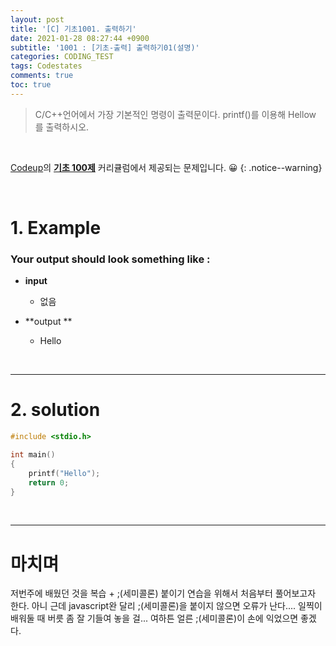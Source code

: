 ```yaml
---
layout: post
title: '[C] 기초1001. 출력하기'
date: 2021-01-28 08:27:44 +0900
subtitle: '1001 : [기초-출력] 출력하기01(설명)'
categories: CODING_TEST
tags: Codestates
comments: true
toc: true
---
```


> C/C++언어에서 가장 기본적인 명령이 출력문이다.
>printf()를 이용해 Hellow 를 출력하시오.

<br>

[Codeup](https://codeup.kr/index.php)의 **[기초 100제](https://codeup.kr/problemsetsol.php?psid=23)** 커리큘럼에서 제공되는 문제입니다. 😀 
{: .notice--warning}

<br>

# 1. Example

### Your output should look something like :

- **input**

  -  없음

- **output ** 
  - Hello


<br>

***

# 2. solution

```c
#include <stdio.h>

int main() 
{
    printf("Hello");
    return 0;
}
```

<br>

***

# 마치며

저번주에 배웠던 것을 복습 + ;(세미콜론) 붙이기 연습을 위해서 처음부터 풀어보고자 한다. 아니 근데 javascript완 달리 ;(세미콜론)을 붙이지 않으면 오류가 난다.... 일찍이 배워둘 때 버릇 좀 잘 기들여 놓을 걸... 여하튼 얼른 ;(세미콜론)이 손에 익었으면 좋겠다.